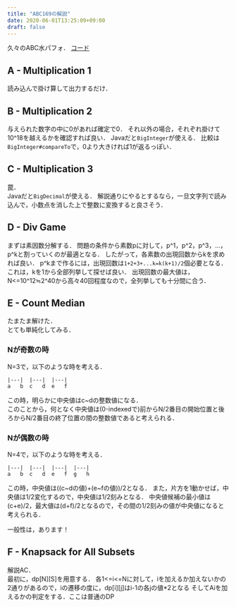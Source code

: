 ```yaml
---
title: "ABC169の解説"
date: 2020-06-01T13:25:09+09:00
draft: false
---
```


久々のABC水パフォ．
[コード](https://github.com/t45k/kyopuro/tree/master/AtCoder/ABC/ABC169)

## A - Multiplication 1
読み込んで掛け算して出力するだけ．

## B - Multiplication 2
与えられた数字の中に0があれば確定で0．
それ以外の場合，それぞれ掛けて10^18を越えるかを確認すれば良い．
Javaだと`BigInteger`が使える．
比較は`BigInteger#compareTo`で，0より大きければ1が返るっぽい．

## C - Multiplication 3
罠．<br>
Javaだと`BigDecimal`が使える．
解説通りにやるとするなら，一旦文字列で読み込んで，小数点を消した上で整数に変換すると良さそう．

## D - Div Game
まずは素因数分解する．
問題の条件から素数pに対して，p^1，p^2，p^3，...，p^kと割っていくのが最適となる．
したがって，各素数の出現回数からkを求めれば良い．
p^kまで作るには，出現回数は`1+2+3+...k=k(k+1)/2`個必要となる．
これは，kを1から全部列挙して探せば良い．
出現回数の最大値は，N<=10^12≒2^40から高々40回程度なので，全列挙しても十分間に合う．

## E - Count Median
たまたま解けた．<br>
とても単純化してみる．

### Nが奇数の時
N=3で，以下のような時を考える．

```
|---|  |---|  |---|
a   b  c   d  e   f
```

この時，明らかに中央値はc~dの整数値になる．<br>
このことから，何となく中央値は(0-indexedで)前からN/2番目の開始位置と後ろからN/2番目の終了位置の間の整数値であると考えられる．

### Nが偶数の時
N=4で，以下のような時を考える．

```
|---|  |---|  |---|  |---|
a   b  c   d  e   f  g   h
```

この時，中央値は((c~dの値)+(e~fの値))/2となる．
また，片方を1動かせば，中央値は1/2変化するので，中央値は1/2刻みとなる．
中央値候補の最小値は(c+e)/2，最大値は(d+f)/2となるので，その間の1/2刻みの値が中央値になると考えられる．

一般性は，あります！

## F - Knapsack for All Subsets
解説AC．<br>
最初に，dp[N][S]を用意する．
各1<=i<=Nに対して，iを加えるか加えないかの2通りがあるので，iの遷移の度に，dp[i][j]はi-1の各jの値*2となる
そしてAiを加えるかの判定をする．ここは普通のDP
